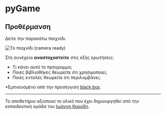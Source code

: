 # pyGame

## Προθέρμανση

Δείτε την παρακάτω παιχνίδι.



![Το παιχνίδι (camera ready)](https://github.com/diogenisAl/pyGame/blob/main/media/space_invaders_gif.gif)



Στη συνέχεια **αναστοχαστείτε** στις εξής ερωτήσεις:

* Τι κάνει αυτό το πρόγραμμα;
* Ποιές βιβλιοθήκες θεωρείτε ότι χρησιμοποιεί;
* Ποιές εντολές θεωρείτε ότι περιλαμβάνει;




*Εμπνευσμένο από την προσέγγιση [black box](https://en.wikipedia.org/wiki/Black_box).

---

Το αποθετήριο αξιοποιεί το υλικό που έχει δημιουργηθεί από την εκπαιδευτική ομάδα του [Ιωάννη Καρύδη](https://github.com/ioanniskarydis).
